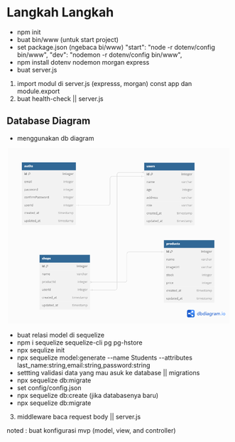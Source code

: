 # Langkah Langkah

- npm init
- buat bin/www (untuk start project)
- set package.json (ngebaca bi/www)
  "start": "node -r dotenv/config bin/www",
  "dev": "nodemon -r dotenv/config bin/www",
- npm install dotenv nodemon morgan express
- buat server.js

1. import modul di server.js (expresss, morgan)
   const app dan module.export
2. buat health-check || server.js

## Database Diagram

- menggunakan db diagram
<p align="center">
  <img src="public/images/db-diagram.png" alt="alt text" width="500" />
</p>

- buat relasi model di sequelize
- npm i sequelize sequelize-cli pg pg-hstore
- npx sequlize init
- npx sequelize model:generate --name Students --attributes last_name:string,email:string,password:string
- settting validasi data yang mau asuk ke database || migrations
- npx sequelize db:migrate
- set config/config.json
- npx sequelize db:create (jika databasenya baru)
- npx sequelize db:migrate

3. middleware baca request body || server.js

noted : buat konfigurasi mvp (model, view, and controller)
